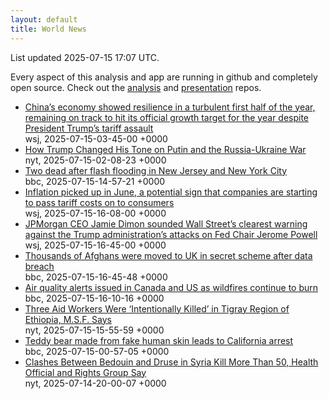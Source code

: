 ```yaml
---
layout: default
title: World News
---
```


<div markdown="0">
<div class="byline small text-muted">List updated <span class="datetime">2025-07-15 17:07 UTC</span>.</div>

<p>Every aspect of this analysis and app are running in github and completely open source. Check out the <a href="https://github.com/Castro-Media/Analysis">analysis</a> and <a href="https://github.com/Castro-Media/TopStoryReview.com">presentation</a> repos.</p>
<ul>
<li><a href='https://www.wsj.com/world/china/chinas-economy-slows-in-line-with-expectations-1c34e51f'>China&#8217;s economy showed resilience in a turbulent first half of the year, remaining on track to hit its official growth target for the year despite President Trump&#8217;s tariff assault</a><div class='byline small text-muted'>wsj, <span class="datetime">2025-07-15-03-45-00 +0000</span></div></li>
<li><a href='https://www.nytimes.com/2025/07/14/us/politics/trump-putin-ukraine.html'>How Trump Changed His Tone on Putin and the Russia-Ukraine War</a><div class='byline small text-muted'>nyt, <span class="datetime">2025-07-15-02-08-23 +0000</span></div></li>
<li><a href='https://www.bbc.com/news/articles/c0j42xy47q7o'>Two dead after flash flooding in New Jersey and New York City</a><div class='byline small text-muted'>bbc, <span class="datetime">2025-07-15-14-57-21 +0000</span></div></li>
<li><a href='https://www.wsj.com/economy/inflation-hit-2-7-in-june-in-line-with-expectations-8f92a8cd'>Inflation picked up in June, a potential sign that companies are starting to pass tariff costs on to consumers</a><div class='byline small text-muted'>wsj, <span class="datetime">2025-07-15-16-08-00 +0000</span></div></li>
<li><a href='https://www.wsj.com/economy/central-banking/dimon-defends-fed-independence-after-trump-attacks-6cb6b05f'>JPMorgan CEO Jamie Dimon sounded Wall Street&#8217;s clearest warning against the Trump administration&#8217;s attacks on Fed Chair Jerome Powell</a><div class='byline small text-muted'>wsj, <span class="datetime">2025-07-15-16-45-00 +0000</span></div></li>
<li><a href='https://www.bbc.com/news/articles/cvg8zy78787o'>Thousands of Afghans were moved to UK in secret scheme after data breach</a><div class='byline small text-muted'>bbc, <span class="datetime">2025-07-15-16-45-48 +0000</span></div></li>
<li><a href='https://www.bbc.com/news/articles/c79q42y07wpo'>Air quality alerts issued in Canada and  US as wildfires continue to burn</a><div class='byline small text-muted'>bbc, <span class="datetime">2025-07-15-16-10-16 +0000</span></div></li>
<li><a href='https://www.nytimes.com/2025/07/15/world/africa/ethiopia-tigray-msf.html'>Three Aid Workers Were &#8216;Intentionally Killed&#8217; in Tigray Region of Ethiopia, M.S.F. Says</a><div class='byline small text-muted'>nyt, <span class="datetime">2025-07-15-15-55-59 +0000</span></div></li>
<li><a href='https://www.bbc.com/news/articles/c9dg3909w0yo'>Teddy bear made from fake human skin leads to California arrest</a><div class='byline small text-muted'>bbc, <span class="datetime">2025-07-15-00-57-05 +0000</span></div></li>
<li><a href='https://www.nytimes.com/2025/07/14/world/middleeast/syria-clashes-deaths-bedouin-druse.html'>Clashes Between Bedouin and Druse in Syria Kill More Than 50, Health Official and Rights Group Say</a><div class='byline small text-muted'>nyt, <span class="datetime">2025-07-14-20-00-07 +0000</span></div></li>
</ul>
</div>
